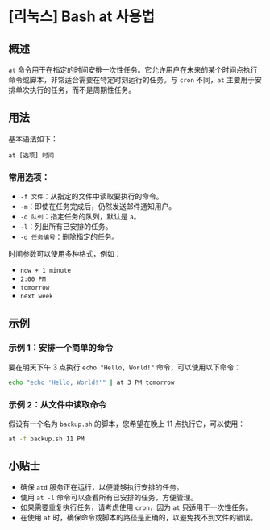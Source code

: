 # [리눅스] Bash at 사용법

## 概述
`at` 命令用于在指定的时间安排一次性任务。它允许用户在未来的某个时间点执行命令或脚本，非常适合需要在特定时刻运行的任务。与 `cron` 不同，`at` 主要用于安排单次执行的任务，而不是周期性任务。

## 用法
基本语法如下：
```
at [选项] 时间
```

### 常用选项：
- `-f 文件`：从指定的文件中读取要执行的命令。
- `-m`：即使在任务完成后，仍然发送邮件通知用户。
- `-q 队列`：指定任务的队列，默认是 `a`。
- `-l`：列出所有已安排的任务。
- `-d 任务编号`：删除指定的任务。

时间参数可以使用多种格式，例如：
- `now + 1 minute`
- `2:00 PM`
- `tomorrow`
- `next week`

## 示例
### 示例 1：安排一个简单的命令
要在明天下午 3 点执行 `echo "Hello, World!"` 命令，可以使用以下命令：
```bash
echo "echo 'Hello, World!'" | at 3 PM tomorrow
```

### 示例 2：从文件中读取命令
假设有一个名为 `backup.sh` 的脚本，您希望在晚上 11 点执行它，可以使用：
```bash
at -f backup.sh 11 PM
```

## 小贴士
- 确保 `atd` 服务正在运行，以便能够执行安排的任务。
- 使用 `at -l` 命令可以查看所有已安排的任务，方便管理。
- 如果需要重复执行任务，请考虑使用 `cron`，因为 `at` 只适用于一次性任务。
- 在使用 `at` 时，确保命令或脚本的路径是正确的，以避免找不到文件的错误。